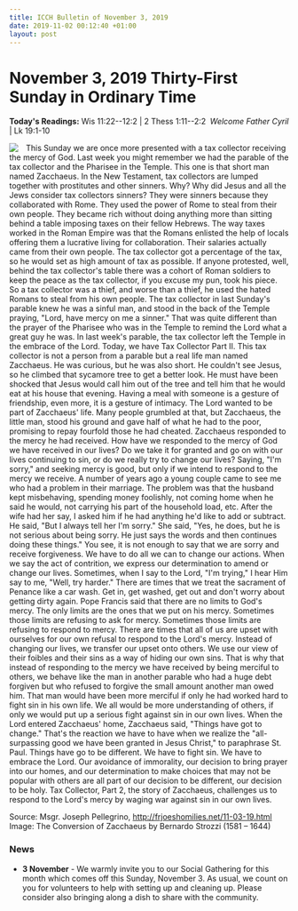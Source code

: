 ```yaml
---
title: ICCH Bulletin of November 3, 2019
date: 2019-11-02 00:12:40 +01:00
layout: post
---
```


# November 3, 2019 Thirty-First Sunday in Ordinary Time
<span style="float: right"><em>Welcome Father Cyril</em></span>
**Today's Readings:** Wis 11:22--12:2 | 2 Thess 1:11--2:2 | Lk 19:1-10


<img style="float: left; margin-right: 1em;" src="https://www.artbible.info/images/zacheus_grt.jpg">

This Sunday we are once more presented with a tax collector receiving the mercy of God. Last week you might remember we had the parable of the tax collector and the Pharisee in the Temple. This one is that short man named Zacchaeus.
In the New Testament, tax collectors are lumped together with prostitutes and other sinners. Why? Why did Jesus and all the Jews consider tax collectors sinners? They were sinners because they collaborated with Rome. They used the power of Rome to steal from their own people. They became rich without doing anything more than sitting behind a table imposing taxes on their fellow Hebrews. The way taxes worked in the Roman Empire was that the Romans enlisted the help of locals offering them a lucrative living for collaboration. Their salaries actually came from their own people. The tax collector got a percentage of the tax, so he would set as high amount of tax as possible. If anyone protested, well, behind the tax collector's table there was a cohort of Roman soldiers to keep the peace as the tax collector, if you excuse my pun, took his piece. So a tax collector was a thief, and worse than a thief, he used the hated Romans to steal from his own people.
The tax collector in last Sunday's parable knew he was a sinful man, and stood in the back of the Temple praying, "Lord, have mercy on me a sinner." That was quite different than the prayer of the Pharisee who was in the Temple to remind the Lord what a great guy he was. In last week's parable, the tax collector left the Temple in the embrace of the Lord.
Today, we have Tax Collector Part II. This tax collector is not a person from a parable but a real life man named Zacchaeus. He was curious, but he was also short. He couldn't see Jesus, so he climbed that sycamore tree to get a better look. He must have been shocked that Jesus would call him out of the tree and tell him that he would eat at his house that evening. Having a meal with someone is a gesture of friendship, even more, it is a gesture of intimacy. The Lord wanted to be part of Zacchaeus' life. Many people grumbled at that, but Zacchaeus, the little man, stood his ground and gave half of what he had to the poor, promising to repay fourfold those he had cheated.
Zacchaeus responded to the mercy he had received. How have we responded to the mercy of God we have received in our lives? Do we take it for granted and go on with our lives continuing to sin, or do we really try to change our lives? Saying, "I'm sorry," and seeking mercy is good, but only if we intend to respond to the mercy we receive.
A number of years ago a young couple came to see me who had a problem in their marriage. The problem was that the husband kept misbehaving, spending money foolishly, not coming home when he said he would, not carrying his part of the household load, etc. After the wife had her say, I asked him if he had anything he'd like to add or subtract. He said, "But I always tell her I'm sorry." She said, "Yes, he does, but he is not serious about being sorry. He just says the words and then continues doing these things."
You see, it is not enough to say that we are sorry and receive forgiveness. We have to do all we can to change our actions. When we say the act of contrition, we express our determination to amend or change our lives. Sometimes, when I say to the Lord, "I'm trying," I hear Him say to me, "Well, try harder."
There are times that we treat the sacrament of Penance like a car wash. Get in, get washed, get out and don't worry about getting dirty again. Pope Francis said that there are no limits to God's mercy. The only limits are the ones that we put on his mercy. Sometimes those limits are refusing to ask for mercy. Sometimes those limits are refusing to respond to mercy.
There are times that all of us are upset with ourselves for our own refusal to respond to the Lord's mercy. Instead of changing our lives, we transfer our upset onto others. We use our view of their foibles and their sins as a way of hiding our own sins. That is why that instead of responding to the mercy we have received by being merciful to others, we behave like the man in another parable who had a huge debt forgiven but who refused to forgive the small amount another man owed him. That man would have been more merciful if only he had worked hard to fight sin in his own life. We all would be more understanding of others, if only we would put up a serious fight against sin in our own lives.
When the Lord entered Zacchaeus' home, Zacchaeus said, "Things have got to change." That's the reaction we have to have when we realize the "all-surpassing good we have been granted in Jesus Christ," to paraphrase St. Paul. Things have go to be different. We have to fight sin. We have to embrace the Lord. Our avoidance of immorality, our decision to bring prayer into our homes, and our determination to make choices that may not be popular with others are all part of our decision to be different, our decision to be holy.
Tax Collector, Part 2, the story of Zacchaeus, challenges us to respond to the Lord's mercy by waging war against sin in our own lives.

Source: Msgr. Joseph Pellegrino, http://frjoeshomilies.net/11-03-19.html
Image: The Conversion of Zacchaeus by Bernardo Strozzi (1581 – 1644)

### News 

* **3 November** - We warmly invite you to our Social Gathering for this month which comes off this Sunday, November 3. As usual, we count on you for volunteers to help with setting up and cleaning up. Please consider also bringing along a dish to share with the community.
